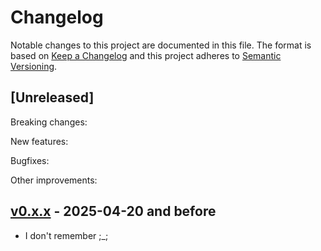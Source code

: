 # Changelog

Notable changes to this project are documented in this file. The format is based on [Keep a Changelog](https://keepachangelog.com/en/1.0.0/) and this project adheres to [Semantic Versioning](https://semver.org/spec/v2.0.0.html).

## [Unreleased]

Breaking changes:

New features:

Bugfixes:

Other improvements:

## [v0.x.x](https://github.com/UnrelatedString/purescript-trivial-unfold/releases/tag/v0.5.0) - 2025-04-20 and before

- I don't remember ;_;

